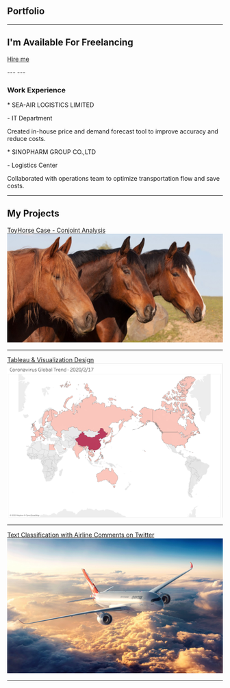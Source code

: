 ## Portfolio

---
<section class="ftco-section ftco-hireme">
        <div class="container">
	<div class="row">
	<div class="col-md-8 col-lg-9 d-flex align-items-center ftco-animate">
	<h2>I'm <span>Available</span> For Freelancing</h2>
	</div>
	<div class="col-md-4 col-lg-3 d-flex align-items-center ftco-animate">
	<p class="mb-0"><a href="mailto:xinran.xu@simon.rochester.edu? subject=subject text" class="btn btn-white py-4 px-5">Hire me</a></p>
	</div>
	</div>
	</div>
</section>
---
---
<section>
<div class="row">
		              <div class="col-md-6">
		        		<div class="media block-6 services d-block ftco-animate">
		              <div class="icon"><span class="flaticon-analysis"></span></div>
		              <div class="media-body">
		                <h3 class="heading mb-3">Work Experience</h3>
				<p>* SEA-AIR LOGISTICS LIMITED</p>
				<p>- IT Department</p>
				<p>Created in-house price and demand forecast tool to improve accuracy and reduce costs.</p>
				<p>* SINOPHARM GROUP CO.,LTD 
				<p>- Logistics Center</p>
				<p>Collaborated with operations team to optimize transportation flow and save costs.</p>
</section>

---				     
## My Projects 

[ToyHorse Case - Conjoint Analysis](/pdf/ToyHorseConjointAnalysis.pdf)
<img src="images/horse.jpg?raw=true"/>

---
[Tableau & Visualization Design](https://public.tableau.com/profile/xinran.xu1488#!/)
<img src="images/Coronavirus.png?raw=true"/>

---
[Text Classification with Airline Comments on Twitter](/pdf/AirlineComments.pdf)
<img src="images/airline.jpg?raw=true"/>

---
